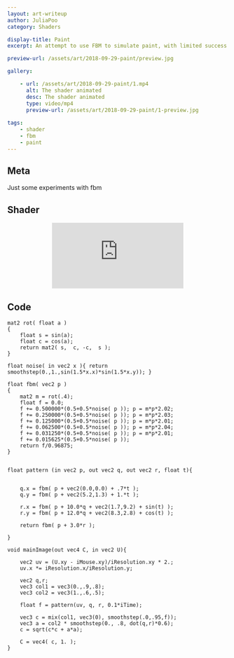 ```yaml
---
layout: art-writeup
author: JuliaPoo
category: Shaders

display-title: Paint
excerpt: An attempt to use FBM to simulate paint, with limited success.

preview-url: /assets/art/2018-09-29-paint/preview.jpg

gallery:

    - url: /assets/art/2018-09-29-paint/1.mp4
      alt: The shader animated
      desc: The shader animated
      type: video/mp4
      preview-url: /assets/art/2018-09-29-paint/1-preview.jpg
        
tags:
    - shader
    - fbm
    - paint
---
```


## Meta

Just some experiments with fbm

## Shader

<center>
<iframe class="shader-container" frameborder="0" src="https://www.shadertoy.com/embed/MlVcDt?gui=true&t=10&paused=false&muted=false" allowfullscreen></iframe>
</center>

<!--
The shader is intensive and might crash mobile browsers. Click to see the shader at shadertoy:

<center>
<a href="https://www.shadertoy.com/view/MlVcDt"><img src="https://www.shadertoy.com/media/shaders/MlVcDt.jpg"></a>
</center>
-->

## Code

```hlsl
mat2 rot( float a )
{ 
    float s = sin(a);
    float c = cos(a);
    return mat2( s,  c, -c,  s ); 
}

float noise( in vec2 x ){ return smoothstep(0.,1.,sin(1.5*x.x)*sin(1.5*x.y)); }

float fbm( vec2 p )
{
    mat2 m = rot(.4);
    float f = 0.0;
    f += 0.500000*(0.5+0.5*noise( p )); p = m*p*2.02;
    f += 0.250000*(0.5+0.5*noise( p )); p = m*p*2.03;
    f += 0.125000*(0.5+0.5*noise( p )); p = m*p*2.01;
    f += 0.062500*(0.5+0.5*noise( p )); p = m*p*2.04;
    f += 0.031250*(0.5+0.5*noise( p )); p = m*p*2.01;
    f += 0.015625*(0.5+0.5*noise( p ));
    return f/0.96875;
}


float pattern (in vec2 p, out vec2 q, out vec2 r, float t){
   
    
	q.x = fbm( p + vec2(0.0,0.0) + .7*t );
    q.y = fbm( p + vec2(5.2,1.3) + 1.*t );

    r.x = fbm( p + 10.0*q + vec2(1.7,9.2) + sin(t) );
    r.y = fbm( p + 12.0*q + vec2(8.3,2.8) + cos(t) );

    return fbm( p + 3.0*r );
    
}

void mainImage(out vec4 C, in vec2 U){
    
    vec2 uv = (U.xy - iMouse.xy)/iResolution.xy * 2.;
    uv.x *= iResolution.x/iResolution.y;
	
    vec2 q,r;
    vec3 col1 = vec3(0.,.9,.8);
    vec3 col2 = vec3(1.,.6,.5);
    
    float f = pattern(uv, q, r, 0.1*iTime);
    
    vec3 c = mix(col1, vec3(0), smoothstep(.0,.95,f));
    vec3 a = col2 * smoothstep(0., .8, dot(q,r)*0.6);
    c = sqrt(c*c + a*a);

    C = vec4( c, 1. );
}
```
